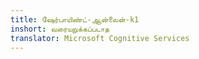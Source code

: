 ```yaml
---
title: ஷேர்பாயிண்ட்-ஆன்லைன்-k1
inshort: வரையறுக்கப்படாத
translator: Microsoft Cognitive Services
---
```




